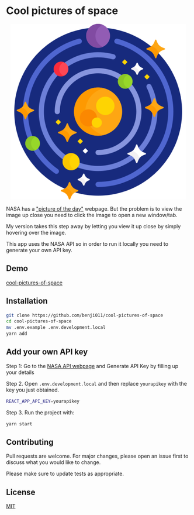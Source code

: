 # Cool pictures of space

<p align="center">
    <img width="480" height="480" src="./public/solar-system.png" alt="logo"/>
</p>

NASA has a ["picture of the day"](https://apod.nasa.gov/apod/astropix.html) webpage. But the problem is to view the image up close you need to click the image to open a new window/tab.

My version takes this step away by letting you view it up close by simply hovering over the image.

This app uses the NASA API so in order to run it locally you need to generate your own API key.

## Demo
[cool-pictures-of-space](https://cool-pictures-of-space.netlify.app/)

## Installation

```bash
git clone https://github.com/benji011/cool-pictures-of-space
cd cool-pictures-of-space
mv .env.example .env.development.local
yarn add
```

## Add your own API key

Step 1: Go to the [NASA API webpage](https://api.nasa.gov/) and Generate API Key by filling up your details

Step 2. Open `.env.development.local` and then replace `yourapikey` with the key you just obtained.

```bash
REACT_APP_API_KEY=yourapikey
```

Step 3. Run the project with:

```bash
yarn start
```


## Contributing
Pull requests are welcome. For major changes, please open an issue first to discuss what you would like to change.

Please make sure to update tests as appropriate.

## License
[MIT](https://choosealicense.com/licenses/mit/)
